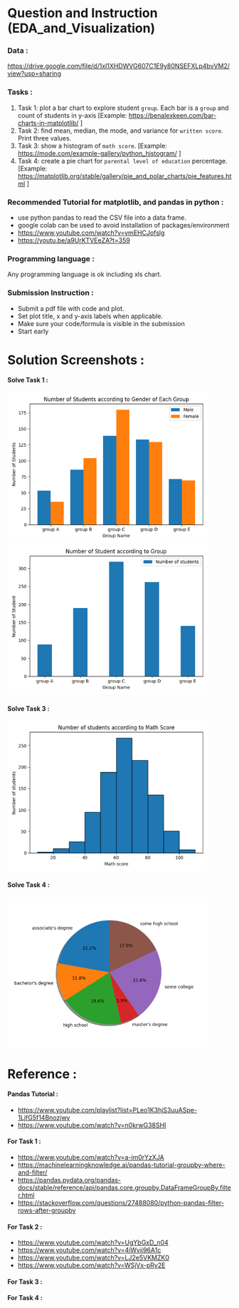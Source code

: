 # Question and Instruction (EDA_and_Visualization)
### Data :
https://drive.google.com/file/d/1xI1XHDWVG607C1E9y80NSEFXLp4bvVM2/view?usp=sharing 


### Tasks : 
1. Task 1: plot a bar chart to explore student `group`. Each bar is a `group` and count of students in y-axis [Example: https://benalexkeen.com/bar-charts-in-matplotlib/ ]
2. Task 2: find mean, median, the mode, and variance for `written score`. Print three values.
3. Task 3: show a histogram of `math score`. [Example: https://mode.com/example-gallery/python_histogram/ ]
4. Task 4: create a pie chart for `parental level of education` percentage. [Example: https://matplotlib.org/stable/gallery/pie_and_polar_charts/pie_features.html ] 

### Recommended Tutorial for matplotlib, and pandas in python :
- use python pandas to read the CSV file into a data frame. 
- google colab can be used to avoid installation of packages/environment  
- https://www.youtube.com/watch?v=vmEHCJofslg
- https://youtu.be/a9UrKTVEeZA?t=359

### Programming language : 
Any programming language is ok including  xls chart. 

### Submission Instruction : 
- Submit a pdf file with code and plot. 
- Set plot title, x and y-axis labels when applicable. 
- Make sure your code/formula is visible in the submission
- Start early

# Solution Screenshots :
#### Solve Task 1 :
[<img src="../0_Images/3_VIS_coding/studentScore_1MF.png" width="450">](../0_Images/3_VIS_coding/studentScore_1MF.png)
[<img src="../0_Images/3_VIS_coding/studentScore_1OnlyStud.png" width="450">](../0_Images/3_VIS_coding/studentScore_1OnlyStud.png)
#### Solve Task 3 :
[<img src="../0_Images/3_VIS_coding/studentScore_3.png" width="450">](../0_Images/3_VIS_coding/studentScore_3.png)
#### Solve Task 4 :
[<img src="../0_Images/3_VIS_coding/studentScore_4.png" width="450">](../0_Images/3_VIS_coding/studentScore_4.png)
<br>

# Reference :
#### Pandas Tutorial : 
- https://www.youtube.com/playlist?list=PLeo1K3hjS3uuASpe-1LjfG5f14Bnozjwy
- https://www.youtube.com/watch?v=n0krwG38SHI
#### For Task 1 :
- https://www.youtube.com/watch?v=a-im0rYzXJA
- https://machinelearningknowledge.ai/pandas-tutorial-groupby-where-and-filter/
- https://pandas.pydata.org/pandas-docs/stable/reference/api/pandas.core.groupby.DataFrameGroupBy.filter.html
- https://stackoverflow.com/questions/27488080/python-pandas-filter-rows-after-groupby

#### For Task 2 :
- https://www.youtube.com/watch?v=UgYbGxD_n04
- https://www.youtube.com/watch?v=4iWvii96A1c
- https://www.youtube.com/watch?v=LJ2e5VKMZK0
- https://www.youtube.com/watch?v=WSjVx-pRy2E


#### For Task 3 :


#### For Task 4 :

